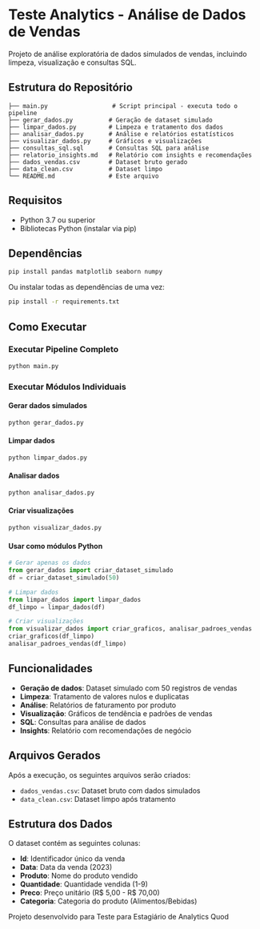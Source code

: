 # Teste Analytics - Análise de Dados de Vendas

Projeto de análise exploratória de dados simulados de vendas, incluindo limpeza, visualização e consultas SQL.

## Estrutura do Repositório

```
├── main.py                  # Script principal - executa todo o pipeline
├── gerar_dados.py          # Geração de dataset simulado
├── limpar_dados.py         # Limpeza e tratamento dos dados
├── analisar_dados.py       # Análise e relatórios estatísticos
├── visualizar_dados.py     # Gráficos e visualizações
├── consultas_sql.sql       # Consultas SQL para análise
├── relatorio_insights.md   # Relatório com insights e recomendações
├── dados_vendas.csv        # Dataset bruto gerado
├── data_clean.csv          # Dataset limpo
└── README.md               # Este arquivo
```

## Requisitos

- Python 3.7 ou superior
- Bibliotecas Python (instalar via pip)

## Dependências

```bash
pip install pandas matplotlib seaborn numpy
```

Ou instalar todas as dependências de uma vez:
```bash
pip install -r requirements.txt
```

## Como Executar

### Executar Pipeline Completo
```bash
python main.py
```

### Executar Módulos Individuais

#### Gerar dados simulados
```bash
python gerar_dados.py
```

#### Limpar dados
```bash
python limpar_dados.py
```

#### Analisar dados
```bash
python analisar_dados.py
```

#### Criar visualizações
```bash
python visualizar_dados.py
```

#### Usar como módulos Python
```python
# Gerar apenas os dados
from gerar_dados import criar_dataset_simulado
df = criar_dataset_simulado(50)

# Limpar dados
from limpar_dados import limpar_dados
df_limpo = limpar_dados(df)

# Criar visualizações
from visualizar_dados import criar_graficos, analisar_padroes_vendas
criar_graficos(df_limpo)
analisar_padroes_vendas(df_limpo)
```

## Funcionalidades

- **Geração de dados**: Dataset simulado com 50 registros de vendas
- **Limpeza**: Tratamento de valores nulos e duplicatas
- **Análise**: Relatórios de faturamento por produto
- **Visualização**: Gráficos de tendência e padrões de vendas
- **SQL**: Consultas para análise de dados
- **Insights**: Relatório com recomendações de negócio

## Arquivos Gerados

Após a execução, os seguintes arquivos serão criados:
- `dados_vendas.csv`: Dataset bruto com dados simulados
- `data_clean.csv`: Dataset limpo após tratamento

## Estrutura dos Dados

O dataset contém as seguintes colunas:
- **Id**: Identificador único da venda
- **Data**: Data da venda (2023)
- **Produto**: Nome do produto vendido
- **Quantidade**: Quantidade vendida (1-9)
- **Preco**: Preço unitário (R$ 5,00 - R$ 70,00)
- **Categoria**: Categoria do produto (Alimentos/Bebidas)


Projeto desenvolvido para Teste para Estagiário de Analytics Quod